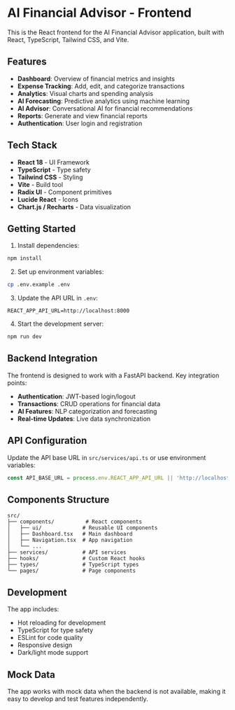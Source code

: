 # AI Financial Advisor - Frontend

This is the React frontend for the AI Financial Advisor application, built with React, TypeScript, Tailwind CSS, and Vite.

## Features

- **Dashboard**: Overview of financial metrics and insights
- **Expense Tracking**: Add, edit, and categorize transactions
- **Analytics**: Visual charts and spending analysis
- **AI Forecasting**: Predictive analytics using machine learning
- **AI Advisor**: Conversational AI for financial recommendations
- **Reports**: Generate and view financial reports
- **Authentication**: User login and registration

## Tech Stack

- **React 18** - UI Framework
- **TypeScript** - Type safety
- **Tailwind CSS** - Styling
- **Vite** - Build tool
- **Radix UI** - Component primitives
- **Lucide React** - Icons
- **Chart.js / Recharts** - Data visualization

## Getting Started

1. Install dependencies:
```bash
npm install
```

2. Set up environment variables:
```bash
cp .env.example .env
```

3. Update the API URL in `.env`:
```
REACT_APP_API_URL=http://localhost:8000
```

4. Start the development server:
```bash
npm run dev
```

## Backend Integration

The frontend is designed to work with a FastAPI backend. Key integration points:

- **Authentication**: JWT-based login/logout
- **Transactions**: CRUD operations for financial data
- **AI Features**: NLP categorization and forecasting
- **Real-time Updates**: Live data synchronization

## API Configuration

Update the API base URL in `src/services/api.ts` or use environment variables:

```typescript
const API_BASE_URL = process.env.REACT_APP_API_URL || 'http://localhost:8000';
```

## Components Structure

```
src/
├── components/          # React components
│   ├── ui/             # Reusable UI components
│   ├── Dashboard.tsx   # Main dashboard
│   ├── Navigation.tsx  # App navigation
│   └── ...
├── services/           # API services
├── hooks/              # Custom React hooks
├── types/              # TypeScript types
└── pages/              # Page components
```

## Development

The app includes:
- Hot reloading for development
- TypeScript for type safety
- ESLint for code quality
- Responsive design
- Dark/light mode support

## Mock Data

The app works with mock data when the backend is not available, making it easy to develop and test features independently.
